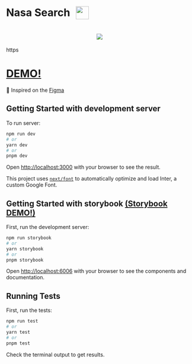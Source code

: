 
<h1 align="center" style="display:flex; gap:16px;">
    <span>Nasa Search</span>
    <img height="35px" href="https://github.com/MelisseCabral/nasa-search/assets/9977351/df1b0108-5d1f-4491-900b-e28f54297f1f" width="35px"src="https://github.com/MelisseCabral/nasa-search/assets/9977351/f85c6345-a04c-469a-9403-d610923cdd08"/>
</h1>

<h1 align="center">
    <img 
href="https://github.com/MelisseCabral/nasa-search/assets/9977351/df1b0108-5d1f-4491-900b-e28f54297f1f" 
src="https://github.com/MelisseCabral/nasa-search/assets/9977351/10de531f-d393-4053-9df7-a2598b73071d"/>
</h1>

https

# [DEMO!](https://nasa-search-codekeeper.vercel.app) 

🌴 Inspired on the [Figma](https://www.figma.com/community/file/1187809544925739392)


## Getting Started with development server

To run server:

```bash
npm run dev
# or
yarn dev
# or
pnpm dev
```

Open [http://localhost:3000](http://localhost:3000) with your browser to see the result.

This project uses [`next/font`](https://nextjs.org/docs/basic-features/font-optimization) to automatically optimize and load Inter, a custom Google Font.


## Getting Started with storybook [(Storybook DEMO!)](https://nasa-search-codekeeper.vercel.app)

First, run the development server:

```bash
npm run storybook
# or
yarn storybook
# or
pnpm storybook
```

Open [http://localhost:6006](http://localhost:6006) with your browser to see the components and documentation.

## Running Tests 

First, run the tests:

```bash
npm run test
# or
yarn test
# or
pnpm test
```

Check the terminal output to get results.

